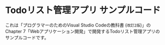 # Todoリスト管理アプリ サンプルコード

これは「プログラマーのためのVisual Studio Codeの教科書 (`改訂2版`)」のChapter 7「Webアプリケーション開発」で開発するTodoリスト管理アプリのサンプルコードです。
